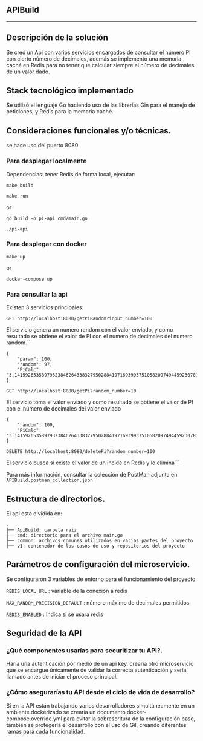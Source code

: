 ## APIBuild
------------------------------------------------------------

## Descripción de la solución

Se creó un Api con varios servicios encargados de consultar el número PI con cierto número de decimales, además se implementó una memoria caché en Redis para no tener que calcular siempre el número de decimales de un valor dado.

## Stack tecnológico implementado

Se utilizó el lenguaje Go haciendo uso de las librerías Gin para el manejo de peticiones, y Redis para la memoria caché.

## Consideraciones funcionales y/o técnicas.

se hace uso del puerto 8080
### Para desplegar localmente
Dependencias: tener Redis de forma local, ejecutar:

```shell script
make build
```

```shell script
make run
```
or
```shell script
go build -o pi-api cmd/main.go 
```
```shell script
./pi-api 
```
### Para desplegar con docker
```shell script
make up
```
or
```shell script
docker-compose up
```

### Para consultar la api
Existen 3 servicios principales:

```GET http://localhost:8080/getPiRandom?input_number=100```

El servicio genera un numero random con el valor enviado, y como resultado se obtiene el valor de PI con el numero de decimales del numero random.```
```
{
    "param": 100,
    "random": 97,
    "PiCalc": "3.14159265358979323846264338327950288419716939937510582097494459230781640628620899862803482534211709"
}
```

```GET http://localhost:8080/getPi?random_number=10```

El servicio toma el valor enviado y como resultado se obtiene el valor de PI con el número de decimales del valor enviado
```
{
    "random": 100,
    "PiCalc": "3.14159265358979323846264338327950288419716939937510582097494459230781640628620899862803482534211706798"
}
```

```DELETE http://localhost:8080/deletePi?random_number=100```

El servicio busca si existe el valor de un incide en Redis y lo elimina```

Para más información, consultar la colección de PostMan adjunta en  ```APIBuild.postman_collection.json```
## Estructura de directorios.

El api esta dividida en:

    .
    ├── ApiBuild: carpeta raiz              
    ├── cmd: directorio para el archivo main.go
    ├── common: archivos comunes utilizados en varias partes del proyecto
    ├── v1: contenedor de los casos de uso y repositorios del proyecto


## Parámetros de configuración del microservicio.
Se configuraron 3 variables de entorno para el funcionamiento del proyecto

```REDIS_LOCAL_URL``` : variable de la conexion a redis

```MAX_RANDOM_PRECISION_DEFAULT``` : número máximo de decimales permitidos

```REDIS_ENABLED``` : Indica si se usara redis

## Seguridad de la API

### ¿Qué componentes usarías para securitizar tu API?.

Haría una autenticación por medio de un api key, crearía otro microservicio que se encargue únicamente de validar la correcta autenticación y sería llamado antes de iniciar el proceso principal.

### ¿Cómo asegurarías tu API desde el ciclo de vida de desarrollo?
Si en la API están trabajando varios desarrolladores simultáneamente en un ambiente dockerizado se crearía un documento docker-compose.override.yml para evitar la sobrescritura de la configuración base, también se protegería el desarrollo con el uso de Gil, creando diferentes ramas para cada funcionalidad.